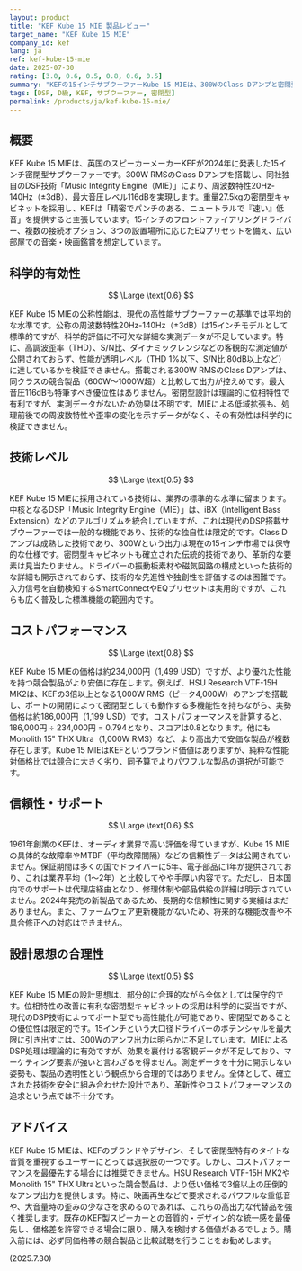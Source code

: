 ```yaml
---
layout: product
title: "KEF Kube 15 MIE 製品レビュー"
target_name: "KEF Kube 15 MIE"
company_id: kef
lang: ja
ref: kef-kube-15-mie
date: 2025-07-30
rating: [3.0, 0.6, 0.5, 0.8, 0.6, 0.5]
summary: "KEFの15インチサブウーファーKube 15 MIEは、300WのClass Dアンプと密閉型設計を採用し、MIE DSP処理により20Hzまでの低域再生を実現しますが、同等以上の性能を持つ競合製品がより安価なためコストパフォーマンスで劣ります。"
tags: [DSP, D級, KEF, サブウーファー, 密閉型]
permalink: /products/ja/kef-kube-15-mie/
---
```

## 概要

KEF Kube 15 MIEは、英国のスピーカーメーカーKEFが2024年に発表した15インチ密閉型サブウーファーです。300W RMSのClass Dアンプを搭載し、同社独自のDSP技術「Music Integrity Engine（MIE）」により、周波数特性20Hz-140Hz（±3dB）、最大音圧レベル116dBを実現します。重量27.5kgの密閉型キャビネットを採用し、KEFは「精密でパンチのある、ニュートラルで『速い』低音」を提供すると主張しています。15インチのフロントファイアリングドライバー、複数の接続オプション、3つの設置場所に応じたEQプリセットを備え、広い部屋での音楽・映画鑑賞を想定しています。

## 科学的有効性

$$ \Large \text{0.6} $$

KEF Kube 15 MIEの公称性能は、現代の高性能サブウーファーの基準では平均的な水準です。公称の周波数特性20Hz-140Hz（±3dB）は15インチモデルとして標準的ですが、科学的評価に不可欠な詳細な実測データが不足しています。特に、高調波歪率（THD）、S/N比、ダイナミックレンジなどの客観的な測定値が公開されておらず、性能が透明レベル（THD 1%以下、S/N比 80dB以上など）に達しているかを検証できません。搭載される300W RMSのClass Dアンプは、同クラスの競合製品（600W〜1000W超）と比較して出力が控えめです。最大音圧116dBも特筆すべき優位性はありません。密閉型設計は理論的に位相特性で有利ですが、実測データがないため効果は不明です。MIEによる低域拡張も、処理前後での周波数特性や歪率の変化を示すデータがなく、その有効性は科学的に検証できません。

## 技術レベル

$$ \Large \text{0.5} $$

KEF Kube 15 MIEに採用されている技術は、業界の標準的な水準に留まります。中核となるDSP「Music Integrity Engine（MIE）」は、iBX（Intelligent Bass Extension）などのアルゴリズムを統合していますが、これは現代のDSP搭載サブウーファーでは一般的な機能であり、技術的な独自性は限定的です。Class Dアンプは成熟した技術であり、300Wという出力は現在の15インチ市場では保守的な仕様です。密閉型キャビネットも確立された伝統的技術であり、革新的な要素は見当たりません。ドライバーの振動板素材や磁気回路の構成といった技術的な詳細も開示されておらず、技術的な先進性や独創性を評価するのは困難です。入力信号を自動検知するSmartConnectやEQプリセットは実用的ですが、これらも広く普及した標準機能の範囲内です。

## コストパフォーマンス

$$ \Large \text{0.8} $$

KEF Kube 15 MIEの価格は約234,000円（1,499 USD）ですが、より優れた性能を持つ競合製品がより安価に存在します。例えば、HSU Research VTF-15H MK2は、KEFの3倍以上となる1,000W RMS（ピーク4,000W）のアンプを搭載し、ポートの開閉によって密閉型としても動作する多機能性を持ちながら、実勢価格は約186,000円（1,199 USD）です。コストパフォーマンスを計算すると、186,000円 ÷ 234,000円 = 0.794となり、スコアは0.8となります。他にもMonolith 15" THX Ultra（1,000W RMS）など、より高出力で安価な製品が複数存在します。Kube 15 MIEはKEFというブランド価値はありますが、純粋な性能対価格比では競合に大きく劣り、同予算でよりパワフルな製品の選択が可能です。

## 信頼性・サポート

$$ \Large \text{0.6} $$

1961年創業のKEFは、オーディオ業界で高い評価を得ていますが、Kube 15 MIEの具体的な故障率やMTBF（平均故障間隔）などの信頼性データは公開されていません。保証期間は多くの国でドライバーに5年、電子部品に1年が提供されており、これは業界平均（1〜2年）と比較してやや手厚い内容です。ただし、日本国内でのサポートは代理店経由となり、修理体制や部品供給の詳細は明示されていません。2024年発売の新製品であるため、長期的な信頼性に関する実績はまだありません。また、ファームウェア更新機能がないため、将来的な機能改善や不具合修正への対応はできません。

## 設計思想の合理性

$$ \Large \text{0.5} $$

KEF Kube 15 MIEの設計思想は、部分的に合理的ながら全体としては保守的です。位相特性の改善に有利な密閉型キャビネットの採用は科学的に妥当ですが、現代のDSP技術によってポート型でも高性能化が可能であり、密閉型であることの優位性は限定的です。15インチという大口径ドライバーのポテンシャルを最大限に引き出すには、300Wのアンフ出力は明らかに不足しています。MIEによるDSP処理は理論的に有効ですが、効果を裏付ける客観データが不足しており、マーケティング要素が強いと言わざるを得ません。測定データを十分に開示しない姿勢も、製品の透明性という観点から合理的ではありません。全体として、確立された技術を安全に組み合わせた設計であり、革新性やコストパフォーマンスの追求という点では不十分です。

## アドバイス

KEF Kube 15 MIEは、KEFのブランドやデザイン、そして密閉型特有のタイトな音質を重視するユーザーにとっては選択肢の一つです。しかし、コストパフォーマンスを最優先する場合には推奨できません。HSU Research VTF-15H MK2やMonolith 15" THX Ultraといった競合製品は、より低い価格で3倍以上の圧倒的なアンプ出力を提供します。特に、映画再生などで要求されるパワフルな重低音や、大音量時の歪みの少なさを求めるのであれば、これらの高出力な代替品を強く推奨します。既存のKEF製スピーカーとの音質的・デザイン的な統一感を最優先し、価格差を許容できる場合に限り、購入を検討する価値があるでしょう。購入前には、必ず同価格帯の競合製品と比較試聴を行うことをお勧めします。

(2025.7.30)

